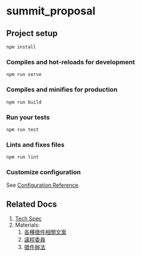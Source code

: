# summit_proposal

## Project setup
```
npm install
```

### Compiles and hot-reloads for development
```
npm run serve
```

### Compiles and minifies for production
```
npm run build
```

### Run your tests
```
npm run test
```

### Lints and fixes files
```
npm run lint
```

### Customize configuration
See [Configuration Reference](https://cli.vuejs.org/config/).

## Related Docs

1. [Tech Spec](https://g0v.hackmd.io/ygurS4IbTP6m-XSMRfVoEg)
2. Materials:
   1. [各種徵件相關文案](https://g0v.hackmd.io/7WDoYrC9Tla0qqk8RlO4ow?view)
   2. [議程委員](https://g0v.hackmd.io/xfKZhpxkTcuoFlwvVGigwg)
   3. [徵件辦法](https://g0v.hackmd.io/iqKSTK42QXu3iRB2vGnLFw?view)

